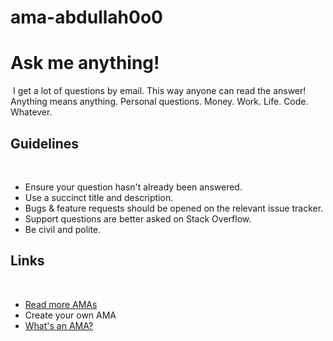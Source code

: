 # ama-abdullah0o0

# Ask me anything!
​
I get a lot of questions by email. This way anyone can read the answer!
​
Anything means anything. Personal questions. Money. Work. Life. Code. Whatever.
​
## Guidelines
​
- Ensure your question hasn't already been answered.
- Use a succinct title and description.
- Bugs & feature requests should be opened on the relevant issue tracker.
- Support questions are better asked on Stack Overflow.
- Be civil and polite.
​
## Links
​
- [Read more AMAs](https://www.reddit.com/r/IAmA/)
- Create your own AMA
- [What's an AMA?](https://en.wikipedia.org/wiki/R/IAmA)
​

